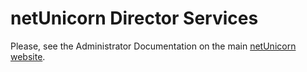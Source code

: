 # netUnicorn Director Services

Please, see the Administrator Documentation on the main [netUnicorn website](https://netunicorn.github.io/netunicorn).